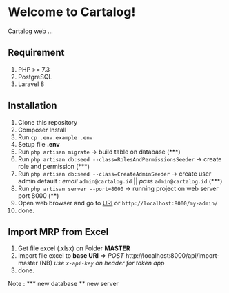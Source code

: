 
# Welcome to Cartalog!

Cartalog web ...

## Requirement

1. PHP >= 7.3
2. PostgreSQL
3. Laravel 8

## Installation

1. Clone this repository
2. Composer Install
3. Run `cp .env.example .env`
4. Setup file **.env**
5. Run `php artisan migrate` -> build table on database (***)
6. Run `php artisan db:seed --class=RolesAndPermissionsSeeder` -> create role and permission (***)
7. Run `php artisan db:seed --class=CreateAdminSeeder` -> create user admin default : *email* `admin@cartalog.id` || *pass* `admin@cartalog.id` (***)
8. Run `php artisan server --port=8000` -> running project on web server port 8000  (**)
9. Open web browser and go to [URI](http://localhost:8000/my-admin/) or `http://localhost:8000/my-admin/`
10. done.

## Import MRP from Excel

1. Get file excel (.xlsx) on Folder **MASTER**  
2. Import file excel to **base URI** => *POST* http://localhost:8000/api/import-master (NB) *use `x-api-key` on header for token app*
3. done.

Note :
*** new database
** new server